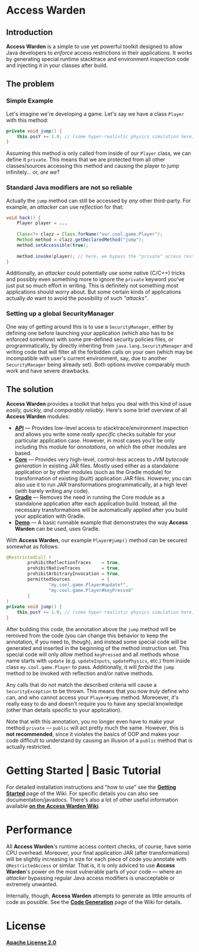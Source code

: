 # Access Warden


## Introduction

**Access Warden** is a simple to use yet powerful toolkit designed to allow Java developers to *enforce* access restrictions in their applications. It works by generating special runtime stacktrace and environment inspection code and injecting it in your classes after build.


## The problem

### Simple Example

Let's imagine we're developing a game. Let's say we have a class `Player` with this method:

```java
private void jump() {
    this.posY += 1.0; // (some hyper-realistic physics simulation here)
}
```

Assuming this method is only called from inside of our `Player` class, we can define it `private`. This means that we are protected from all other classes/sources accessing this method and causing the player to jump infinitely... or, *are we*?


### Standard Java modifiers are not so reliable

Actually the `jump` method can still be accessed by *any* other third-party. For example, an *attacker* can use *reflection* for that:

```java
void hack() {
    Player player = ...
            
    Class<?> clazz = Class.forName("our.cool.game.Player");
    Method method = clazz.getDeclaredMethod("jump");
    method.setAccessible(true);
            
    method.invoke(player); // here, we bypass the "private" access restriction
}
```

Additionally, an *attacker* could potentially use some native (C/C++) tricks and possibly even something more to ignore the `private` keyword you've just put so much effort in writing. This is definitely not something most applications should worry about. But some certain kinds of applications actually *do* want to avoid the possibility of such *"attacks"*.

### Setting up a global SecurityManager

One way of getting around this is to use a `SecurityManager`, either by defining one before launching your application (which also has to be enforced somehow) with some pre-defined security policies files, or programmatically, by directly inheriting from `java.lang.SecurityManager` and writing code that will filter all the forbidden calls on your own (which may be incompatible with user's current environment, say, due to another `SecurityManager` being already set). Both options involve comparably much work and have severe drawbacks.


## The solution

**Access Warden** provides a toolkit that helps you deal with this kind of issue *easily, quickly, and comparably reliably*. Here's some brief overview of all **Access Warden** modules:
* **[API](https://github.com/MeGysssTaa/access-warden/wiki/The-API-module)** — Provides low-level access to stacktrace/environment inspection and allows you write some *really specific* checks suitable for your particular application case. However, in most cases you'll be only including this module for *annotations*, on which the other modules are based.
* **[Core](https://github.com/MeGysssTaa/access-warden/wiki/The-Core-module)** — Provides very high-level, control-less access to *JVM bytecode generation* in existing JAR files. Mostly used either as a standalone application or by other modules (such as the Gradle module) for transformation of existing (built) application JAR files. However, you can also use it to run JAR transformations programmatically, at a high level (with barely writing any code).
* **[Gradle](https://github.com/MeGysssTaa/access-warden/wiki/The-Gradle-module)** — Removes the need in running the Core module as a standalone application after each application build. Instead, all the necessary transformations will be automatically applied after you build your application with Gradle.
* **[Demo](https://github.com/MeGysssTaa/access-warden/wiki/The-Demo-module)** — A basic runnable example that demonstrates the way **Access Warden** can be used, uses Gradle. 


With **Access Warden**, our example `Player#jump()` method can be secured somewhat as follows:

```java
@RestrictedCall (
        prohibitReflectionTraces    = true,
        prohibitNativeTraces        = true,
        prohibitArbitraryInvocation = true,
        permittedSources            = {
                "my.cool.game.Player#update*",
                "my.cool.game.Player#keyPressed"
        }
)
private void jump() {
    this.posY += 1.0; // (some hyper-realistic physics simulation here)
}
```

After building this code, the annotation above the `jump` method will be removed from the code (you can change this behavior to keep the annotation, if you need to, though), and instead some special code will be generated and inserted in the beginning of the method instruction set. This special code will only *allow* method `keyPressed` and all methods whose name starts with `update` (e.g. `updateInputs`, `updatePhysics`, etc.) from inside class `my.cool.game.Player` to pass. Additionally, it will *forbid* the `jump` method to be invoked with reflection and/or native methods.

Any calls that do not match the described criteria will cause a `SecurityException` to be thrown. This means that you now *truly* define who can, and who cannot access your `Player#jump` method. Moreoever, it's really easy to do and doesn't require you to have any special knowledge (other than details specific to your application).

Note that with this annotation, you no longer even have to make your method `private` — `public` will act pretty much the same. However, this is **not recommended**, since it violates the basics of OOP and makes your code difficult to understand by causing an illusion of a `public` method that is actually restricted.



# Getting Started | Basic Tutorial

For detailed installation instructions and "how to use" see the **[Getting Started](https://github.com/MeGysssTaa/access-warden/wiki/Getting-started)** page of the Wiki. For specific details you can also see documentation/javadocs. There's also a lot of other useful information available **[on the Access Warden Wiki](https://github.com/MeGysssTaa/access-warden/wiki)**.




# Performance

All **Access Warden**'s runtime access context checks, of course, have some CPU overhead. Moreover, your final application JAR (after transformations) will be slightly increasing in size for each piece of code you annotate with `@RestrictedAccess` or similar. That is, it is only adviced to use **Access Warden**'s power on the most vulnerable parts of your code — where an *attacker* bypassing regular Java access modifiers is unacceptable or extremely unwanted.

Internally, though, **Access Warden** attempts to generate as little amounts of code as possible. See the **[Code Generation](https://github.com/MeGysssTaa/access-warden/wiki/Code-Generation)** page of the Wiki for details.




# License

**[Apache License 2.0](https://github.com/MeGysssTaa/access-warden/blob/main/LICENSE)**
